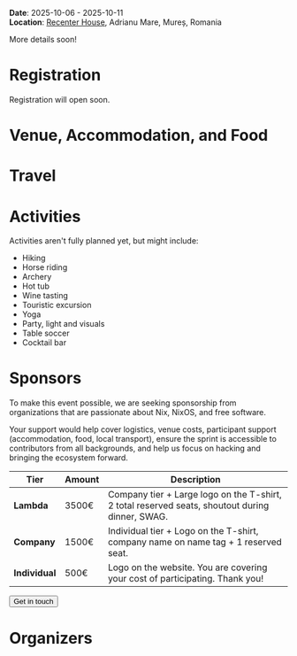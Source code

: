 
**Date**: 2025-10-06 - 2025-10-11 <br>
**Location**: [Recenter House](https://maps.app.goo.gl/wgS4KTsY386hE1H9A), Adrianu Mare, Mureș, Romania

More details soon!

# Registration

Registration will open soon.

# Venue, Accommodation, and Food

# Travel

# Activities

Activities aren't fully planned yet, but might include:

- Hiking
- Horse riding
- Archery
- Hot tub
- Wine tasting
- Touristic excursion
- Yoga
- Party, light and visuals
- Table soccer
- Cocktail bar

# Sponsors

To make this event possible, we are seeking sponsorship from organizations that are passionate about Nix, NixOS, and free software.

Your support would help cover logistics, venue costs, participant support (accommodation, food, local transport), ensure the sprint is accessible to contributors from all backgrounds, and help us focus on hacking and bringing the ecosystem forward.


| Tier           | Amount | Description                                                                                     |
| -------------- | ------ | ----------------------------------------------------------------------------------------------- |
| **Lambda**     | 3500€  | Company tier + Large logo on the T-shirt, 2 total reserved seats, shoutout during dinner, SWAG. |
| **Company**    | 1500€  | Individual tier + Logo on the T-shirt, company name on name tag + 1 reserved seat.              |
| **Individual** | 500€   | Logo on the website. You are covering your cost of participating. Thank you!                    |

<button
 id="sponsorship-contact-button"
 onclick="window.location.href='mailto:transylvaniasprint@gmail.com'"
 class="px-4 !text-neutral !no-underline rounded-md bg-primary-600 hover:!bg-primary-500 dark:bg-primary-800 dark:hover:!bg-primary-700">
  Get in touch
</button>

# Organizers
